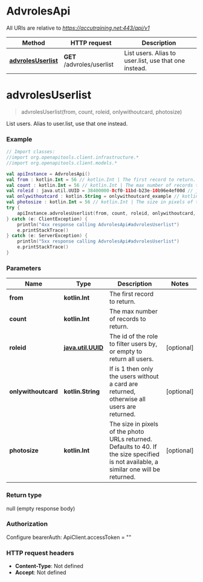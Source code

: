 # AdvrolesApi

All URIs are relative to *https://accutraining.net:443/api/v1*

Method | HTTP request | Description
------------- | ------------- | -------------
[**advrolesUserlist**](AdvrolesApi.md#advrolesUserlist) | **GET** /advroles/userlist | List users. Alias to user.list, use that one instead.


<a name="advrolesUserlist"></a>
# **advrolesUserlist**
> advrolesUserlist(from, count, roleid, onlywithoutcard, photosize)

List users. Alias to user.list, use that one instead.

### Example
```kotlin
// Import classes:
//import org.openapitools.client.infrastructure.*
//import org.openapitools.client.models.*

val apiInstance = AdvrolesApi()
val from : kotlin.Int = 56 // kotlin.Int | The first record to return.
val count : kotlin.Int = 56 // kotlin.Int | The max number of records to return.
val roleid : java.util.UUID = 38400000-8cf0-11bd-b23e-10b96e4ef00d // java.util.UUID | The id of the role to filter users by, or empty to return all users.
val onlywithoutcard : kotlin.String = onlywithoutcard_example // kotlin.String | If is 1 then only the users without a card are returned, otherwise all users are returned.
val photosize : kotlin.Int = 56 // kotlin.Int | The size in pixels of the photo URLs returned. Defaults to 40. If the size specified is not available, a similar one will be returned.
try {
    apiInstance.advrolesUserlist(from, count, roleid, onlywithoutcard, photosize)
} catch (e: ClientException) {
    println("4xx response calling AdvrolesApi#advrolesUserlist")
    e.printStackTrace()
} catch (e: ServerException) {
    println("5xx response calling AdvrolesApi#advrolesUserlist")
    e.printStackTrace()
}
```

### Parameters

Name | Type | Description  | Notes
------------- | ------------- | ------------- | -------------
 **from** | **kotlin.Int**| The first record to return. |
 **count** | **kotlin.Int**| The max number of records to return. |
 **roleid** | [**java.util.UUID**](.md)| The id of the role to filter users by, or empty to return all users. | [optional]
 **onlywithoutcard** | **kotlin.String**| If is 1 then only the users without a card are returned, otherwise all users are returned. | [optional]
 **photosize** | **kotlin.Int**| The size in pixels of the photo URLs returned. Defaults to 40. If the size specified is not available, a similar one will be returned. | [optional]

### Return type

null (empty response body)

### Authorization


Configure bearerAuth:
    ApiClient.accessToken = ""

### HTTP request headers

 - **Content-Type**: Not defined
 - **Accept**: Not defined

